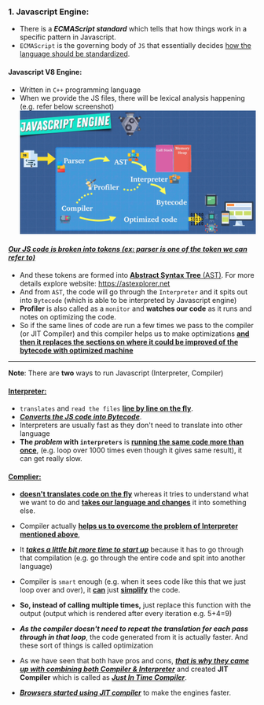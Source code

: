 ### 1. Javascript Engine:

- There is a **_ECMAScript standard_** which tells that how things work in a specific pattern in Javascript.
- `ECMAScript` is the governing body of `JS` that essentially decides <ins>how the language should be standardized</ins>.

#### Javascript V8 Engine:

- Written in `C++` programming language
- When we provide the JS files, there will be lexical analysis happening (e.g. refer below screenshot)
  ![alt text](<images used/Javascript Engine.png>)

#### <ins>**_Our JS code is broken into tokens (ex: parser is one of the token we can refer to)_**</ins>

- And these tokens are formed into <ins>**Abstract Syntax Tree** (AST)</ins>. For more details explore website: https://astexplorer.net
- And from `AST`, the code will go through the `Interpreter` and it spits out into `Bytecode` (which is able to be interpreted by Javascript engine)
- **Profiler** is also called as a `monitor` and **watches our code** as it runs and notes on optimizing the code.
- So if the same lines of code are run a few times we pass to the compiler (or JIT Compiler) and this compiler helps us to make optimizations **<ins>and then it replaces the sections on where it could be improved of the bytecode with optimized machine</ins>**

---

**Note**: There are **two** ways to run Javascript (Interpreter, Compiler)

#### <ins>Interpreter:</ins>

- `translates` and `read the files` **<ins>line by line on the fly</ins>**.
- **_<ins>Converts the JS code into Bytecode_**</ins>.
- Interpreters are usually fast as they don't need to translate into other language
- **The _problem_ with `interpreters`** is **<ins>running the same code more than once</ins>**, (e.g. loop over 1000 times even though it gives same result), it can get really slow.

#### <ins>Complier:</ins>

- **<ins>doesn't translates code on the fly</ins>** whereas it tries to understand what we want to do and **<ins>takes our language and changes</ins>** it into something else.

- Compiler actually **<ins>helps us to overcome the problem of Interpreter mentioned above</ins>**,
- It <ins>**_takes a little bit more time to start up_**</ins> because it has to go through that compilation (e.g. go through the entire code and spit into another language)
- Compiler is `smart` enough (e.g. when it sees code like this that we just loop over and over), it **<ins>can**</ins> just **<ins>simplify**</ins> the code.
- **So, instead of calling multiple times,** just replace this function with the output (output which is rendered after every iteration e.g. 5+4=9)
- **_As the compiler doesn't need to repeat the translation for each pass through in that loop_**, the code generated from it is actually faster. And these sort of things is called optimization

- As we have seen that both have pros and cons, <ins>**_that is why they came up with combining both Compiler & Interpreter_**</ins> and created **JIT Compiler** which is called as <ins>**_Just In Time Compiler_**</ins>.
- <ins>**_Browsers started using JIT compiler_**</ins> to make the engines faster.
